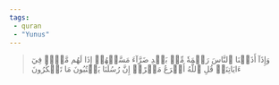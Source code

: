 ```yaml
---
tags: 
 - quran 
 - "Yunus"
---
```


> وَإِذَآ أَذَقۡنَا ٱلنَّاسَ رَحۡمَةٗ مِّنۢ بَعۡدِ ضَرَّآءَ مَسَّتۡهُمۡ إِذَا لَهُم مَّكۡرٞ فِيٓ ءَايَاتِنَاۚ قُلِ ٱللَّهُ أَسۡرَعُ مَكۡرًاۚ إِنَّ رُسُلَنَا يَكۡتُبُونَ مَا تَمۡكُرُونَ
